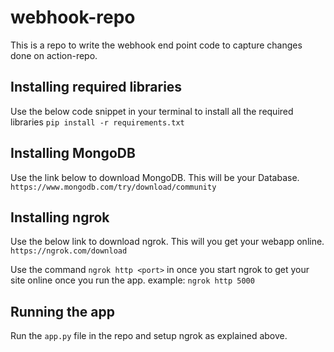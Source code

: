 # webhook-repo

This is a repo to write the webhook end point code to capture changes done on action-repo.

## Installing required libraries

Use the below code snippet in your terminal to install all the required libraries
`pip install -r requirements.txt`

## Installing MongoDB

Use the link below to download MongoDB. This will be your Database.
`https://www.mongodb.com/try/download/community`

## Installing ngrok

Use the below link to download ngrok. This will you get your webapp online.
`https://ngrok.com/download`

Use the command `ngrok http <port>` in once you start ngrok to get your site online once you run the app.
example:
`ngrok http 5000`

## Running the app

Run the `app.py` file in the repo and setup ngrok as explained above.
